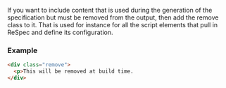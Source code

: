 If you want to include content that is used during the generation of the specification but must be removed from the output, then add the remove class to it. That is used for instance for all the script elements that pull in ReSpec and define its configuration. 

### Example
```HTML
<div class="remove">
  <p>This will be removed at build time.
</div>
```